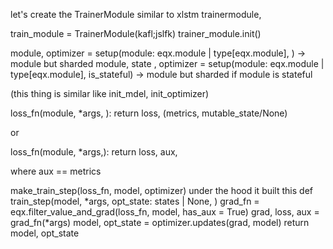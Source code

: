 let's create the TrainerModule similar to xlstm trainermodule,

train_module = TrainerModule(kafl;jslfk)
trainer_module.init()


module, optimizer = setup(module: eqx.module | type[eqx.module], ) -> module but sharded
module, state , optimizer = setup(module: eqx.module | type[eqx.module], is_stateful) -> module but sharded
if module is stateful

(this thing is similar like init_mdel, init_optimizer)

loss_fn(module, *args, ):
    return loss, (metrics, mutable_state/None)

or

loss_fn(module, *args,):
    return loss, aux, 
    

where aux == metrics

make_train_step(loss_fn, model, optimizer)
    under the hood it built this
    def train_step(model, *args, opt_state: states | None, )
        grad_fn = eqx.filter_value_and_grad(loss_fn, model, has_aux = True)
        grad, loss, aux  = grad_fn(*args)
        model, opt_state = optimizer.updates(grad, model)
        return model, opt_state
